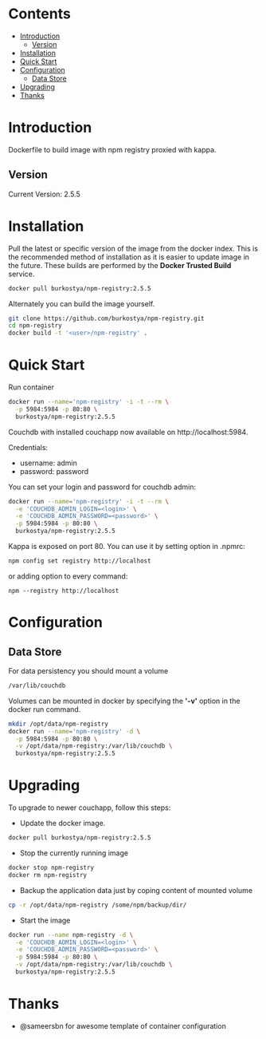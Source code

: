 # Contents
- [Introduction](#introduction)
    - [Version](#version)
- [Installation](#installation)
- [Quick Start](#quick-start)
- [Configuration](#configuration)
    - [Data Store](#data-store)
- [Upgrading](#upgrading)
- [Thanks](#thanks)

# Introduction
Dockerfile to build image with npm registry proxied with kappa.

## Version
Current Version: 2.5.5

# Installation

Pull the latest or specific version of the image from the docker index.
This is the recommended method of installation as it is easier to update image
in the future.
These builds are performed by the **Docker Trusted Build** service.

```bash
docker pull burkostya/npm-registry:2.5.5
```

Alternately you can build the image yourself.

```bash
git clone https://github.com/burkostya/npm-registry.git
cd npm-registry
docker build -t '<user>/npm-registry' .
```

# Quick Start
Run container

```bash
docker run --name='npm-registry' -i -t --rm \
  -p 5984:5984 -p 80:80 \
  burkostya/npm-registry:2.5.5
```

Couchdb with installed couchapp now available on http://localhost:5984.

Credentials:

* username: admin
* password: password

You can set your login and password for couchdb admin:

```bash
docker run --name='npm-registry' -i -t --rm \
  -e 'COUCHDB_ADMIN_LOGIN=<login>' \
  -e 'COUCHDB_ADMIN_PASSWORD=<password>' \
  -p 5984:5984 -p 80:80 \
  burkostya/npm-registry:2.5.5
```

Kappa is exposed on port 80. You can use it by setting option in .npmrc:

```bash
npm config set registry http://localhost
```

or adding option to every command:

```
npm --registry http://localhost
```

# Configuration

## Data Store
For data persistency you should mount a volume

```bash
/var/lib/couchdb
```

Volumes can be mounted in docker by specifying the **'-v'**
option in the docker run command.

```bash
mkdir /opt/data/npm-registry
docker run --name='npm-registry' -d \
  -p 5984:5984 -p 80:80 \
  -v /opt/data/npm-registry:/var/lib/couchdb \
  burkostya/npm-registry:2.5.5

```

# Upgrading

To upgrade to newer couchapp, follow this steps:

- Update the docker image.

```bash
docker pull burkostya/npm-registry:2.5.5
```

- Stop the currently running image

```bash
docker stop npm-registry
docker rm npm-registry
```

- Backup the application data just by coping content of mounted volume

```bash
cp -r /opt/data/npm-registry /some/npm/backup/dir/
```

- Start the image

```bash
docker run --name npm-registry -d \
  -e 'COUCHDB_ADMIN_LOGIN=<login>' \
  -e 'COUCHDB_ADMIN_PASSWORD=<password>' \
  -p 5984:5984 -p 80:80 \
  -v /opt/data/npm-registry:/var/lib/couchdb \
  burkostya/npm-registry:2.5.5
```

# Thanks

* @sameersbn for awesome template of container configuration
